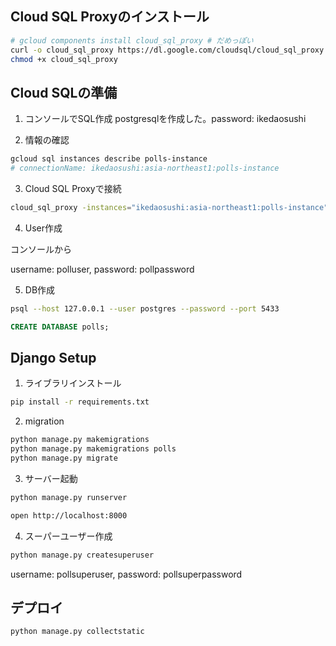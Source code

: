 ## Cloud SQL Proxyのインストール

```bash
# gcloud components install cloud_sql_proxy # だめっぽい
curl -o cloud_sql_proxy https://dl.google.com/cloudsql/cloud_sql_proxy.darwin.amd64
chmod +x cloud_sql_proxy
```

## Cloud SQLの準備

1. コンソールでSQL作成
postgresqlを作成した。password: ikedaosushi

2. 情報の確認

```bash
gcloud sql instances describe polls-instance
# connectionName: ikedaosushi:asia-northeast1:polls-instance
```

3. Cloud SQL Proxyで接続

```bash
cloud_sql_proxy -instances="ikedaosushi:asia-northeast1:polls-instance"=tcp:5433
```

4. User作成

コンソールから

username: polluser, password: pollpassword

5. DB作成

```bash
psql --host 127.0.0.1 --user postgres --password --port 5433
```

```sql
CREATE DATABASE polls;
```

## Django Setup

1. ライブラリインストール

```sh
pip install -r requirements.txt
```

2. migration

```sh
python manage.py makemigrations
python manage.py makemigrations polls
python manage.py migrate
```

3. サーバー起動

```sh
python manage.py runserver
```

```sh
open http://localhost:8000
```

4. スーパーユーザー作成

```bash
python manage.py createsuperuser
```

username: pollsuperuser, password: pollsuperpassword

## デプロイ

```bash
python manage.py collectstatic
```
